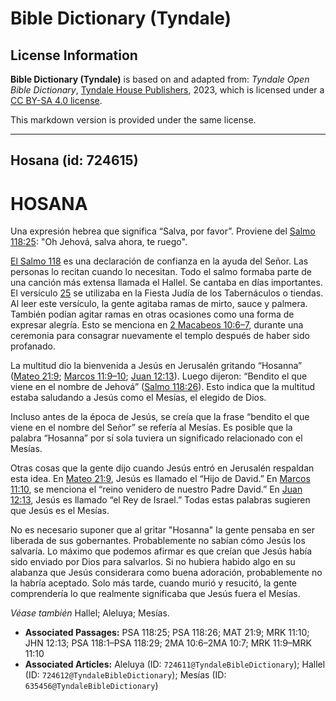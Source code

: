 # Bible Dictionary (Tyndale)

## License Information

**Bible Dictionary (Tyndale)** is based on and adapted from: _Tyndale Open Bible Dictionary_, [Tyndale House Publishers](https://tyndaleopenresources.com/), 2023, which is licensed under a [CC BY-SA 4.0 license](https://creativecommons.org/licenses/by-sa/4.0/legalcode.en).

This markdown version is provided under the same license.



--------------------------------

## Hosana (id: 724615)

HOSANA
======

Una expresión hebrea que significa “Salva, por favor”. Proviene del [Salmo 118:25](https://ref.ly/Ps118:25): "Oh Jehová, salva ahora, te ruego".

[El Salmo 118](https://ref.ly/Ps118:1-Ps118:29) es una declaración de confianza en la ayuda del Señor. Las personas lo recitan cuando lo necesitan. Todo el salmo formaba parte de una canción más extensa llamada el Hallel. Se cantaba en días importantes. El versículo [25](https://ref.ly/Ps118:25) se utilizaba en la Fiesta Judía de los Tabernáculos o tiendas. Al leer este versículo, la gente agitaba ramas de mirto, sauce y palmera. También podían agitar ramas en otras ocasiones como una forma de expresar alegría. Esto se menciona en [2 Macabeos 10:6–7](https://ref.ly/2Macc10:6-2Macc10:7), durante una ceremonia para consagrar nuevamente el templo después de haber sido profanado.

La multitud dio la bienvenida a Jesús en Jerusalén gritando “Hosanna” ([Mateo 21:9](https://ref.ly/Matt21:9); [Marcos 11:9–10](https://ref.ly/Mark11:9-Mark11:10); [Juan 12:13](https://ref.ly/John12:13)). Luego dijeron: “Bendito el que viene en el nombre de Jehová” ([Salmo 118:26](https://ref.ly/Ps118:26)). Esto indica que la multitud estaba saludando a Jesús como el Mesías, el elegido de Dios.

Incluso antes de la época de Jesús, se creía que la frase “bendito el que viene en el nombre del Señor” se refería al Mesías. Es posible que la palabra “Hosanna” por sí sola tuviera un significado relacionado con el Mesías.

Otras cosas que la gente dijo cuando Jesús entró en Jerusalén respaldan esta idea. En [Mateo 21:9](https://ref.ly/Matt21:9), Jesús es llamado el “Hijo de David.” En [Marcos 11:10](https://ref.ly/Mark11:10), se menciona el “reino venidero de nuestro Padre David.” En [Juan 12:13](https://ref.ly/John12:13), Jesús es llamado “el Rey de Israel.” Todas estas palabras sugieren que Jesús es el Mesías.

No es necesario suponer que al gritar "Hosanna" la gente pensaba en ser liberada de sus gobernantes. Probablemente no sabían cómo Jesús los salvaría. Lo máximo que podemos afirmar es que creían que Jesús había sido enviado por Dios para salvarlos. Si no hubiera habido algo en su alabanza que Jesús considerara como buena adoración, probablemente no la habría aceptado. Solo más tarde, cuando murió y resucitó, la gente comprendería lo que realmente significaba que Jesús fuera el Mesías.

*Véase también* Hallel; Aleluya; Mesías.

* **Associated Passages:** PSA 118:25; PSA 118:26; MAT 21:9; MRK 11:10; JHN 12:13; PSA 118:1–PSA 118:29; 2MA 10:6–2MA 10:7; MRK 11:9–MRK 11:10
* **Associated Articles:** Aleluya (ID: `724611@TyndaleBibleDictionary`); Hallel (ID: `724612@TyndaleBibleDictionary`); Mesías (ID: `635456@TyndaleBibleDictionary`)

